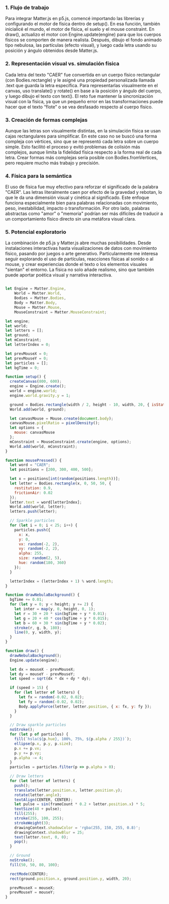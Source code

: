 ### 1. Flujo de trabajo
Para integrar Matter.js en p5.js, comencé importando las librerías y configurando el motor de física dentro de setup(). En esa función, también inicialicé el mundo, el motor de física, el suelo y el mouse constraint.
En draw(), actualizo el motor con Engine.update(engine) para que los cuerpos físicos se comporten de manera realista. Después, dibujo el fondo animado tipo nebulosa, las partículas (efecto visual), y luego cada letra usando su posición y ángulo obtenidos desde Matter.js.

### 2. Representación visual vs. simulación física
Cada letra del texto "CAER" fue convertida en un cuerpo físico rectangular (con Bodies.rectangle) y le asigné una propiedad personalizada llamada .text que guarda la letra específica.
Para representarlas visualmente en el canvas, uso translate() y rotate() en base a la posición y ángulo del cuerpo, y luego dibujo el texto con text(). El reto fue mantener la sincronización visual con la física, ya que un pequeño error en las transformaciones puede hacer que el texto “flote” o se vea desfasado respecto al cuerpo físico.

### 3. Creación de formas complejas
Aunque las letras son visualmente distintas, en la simulación física se usan cajas rectangulares para simplificar. En este caso no se buscó una forma compleja con vértices, sino que se representó cada letra sobre un cuerpo simple. Esto facilitó el proceso y evitó problemas de colisión más complejos, aunque limita la fidelidad física respecto a la forma real de cada letra.
Crear formas más complejas sería posible con Bodies.fromVertices, pero requiere mucho más trabajo y precisión.

### 4. Física para la semántica
El uso de física fue muy efectivo para reforzar el significado de la palabra "CAER". Las letras literalmente caen por efecto de la gravedad y rebotan, lo que le da una dimensión visual y cinética al significado.
Este enfoque funciona especialmente bien para palabras relacionadas con movimiento, peso, inestabilidad, impacto o transformación.
Por otro lado, palabras abstractas como "amor" o "memoria" podrían ser más difíciles de traducir a un comportamiento físico directo sin una metáfora visual clara.

### 5. Potencial exploratorio
La combinación de p5.js y Matter.js abre muchas posibilidades. Desde instalaciones interactivas hasta visualizaciones de datos con movimiento físico, pasando por juegos o arte generativo.
Particularmente me interesa seguir explorando el uso de partículas, reacciones físicas al sonido o al mouse, y crear experiencias donde el texto o los elementos visuales "sientan" el entorno. La física no solo añade realismo, sino que también puede aportar poética visual y narrativa interactiva.


```javascript

let Engine = Matter.Engine,
    World = Matter.World,
    Bodies = Matter.Bodies,
    Body = Matter.Body,
    Mouse = Matter.Mouse,
    MouseConstraint = Matter.MouseConstraint;

let engine;
let world;
let letters = [];
let ground;
let mConstraint;
let letterIndex = 0;

let prevMouseX = 0;
let prevMouseY = 0;
let particles = [];
let bgTime = 0;

function setup() {
  createCanvas(800, 600);
  engine = Engine.create();
  world = engine.world;
  engine.world.gravity.y = 1;

  ground = Bodies.rectangle(width / 2, height - 10, width, 20, { isStatic: true });
  World.add(world, ground);

  let canvasMouse = Mouse.create(document.body);
  canvasMouse.pixelRatio = pixelDensity();
  let options = {
    mouse: canvasMouse
  };
  mConstraint = MouseConstraint.create(engine, options);
  World.add(world, mConstraint);
}

function mousePressed() {
  let word = "CAER";
  let positions = [200, 300, 400, 500];

  let x = positions[int(random(positions.length))];
  let letter = Bodies.rectangle(x, 0, 50, 50, {
    restitution: 0.9,
    frictionAir: 0.02
  });
  letter.text = word[letterIndex];
  World.add(world, letter);
  letters.push(letter);

  // Sparkle particles
  for (let i = 0; i < 25; i++) {
    particles.push({
      x: x,
      y: 0,
      vx: random(-2, 2),
      vy: random(-2, 2),
      alpha: 255,
      size: random(2, 5),
      hue: random(180, 360)
    });
  }

  letterIndex = (letterIndex + 1) % word.length;
}

function drawNebulaBackground() {
  bgTime += 0.01;
  for (let y = 0; y < height; y += 2) {
    let inter = map(y, 0, height, 0, 1);
    let r = 30 + 20 * sin(bgTime + y * 0.01);
    let g = 20 + 40 * cos(bgTime + y * 0.015);
    let b = 60 + 30 * sin(bgTime + y * 0.02);
    stroke(r, g, b, 180);
    line(0, y, width, y);
  }
}

function draw() {
  drawNebulaBackground();
  Engine.update(engine);

  let dx = mouseX - prevMouseX;
  let dy = mouseY - prevMouseY;
  let speed = sqrt(dx * dx + dy * dy);

  if (speed > 15) {
    for (let letter of letters) {
      let fx = random(-0.02, 0.02);
      let fy = random(-0.02, 0.02);
      Body.applyForce(letter, letter.position, { x: fx, y: fy });
    }
  }

  // Draw sparkle particles
  noStroke();
  for (let p of particles) {
    fill(`hsla(${p.hue}, 100%, 75%, ${p.alpha / 255})`);
    ellipse(p.x, p.y, p.size);
    p.x += p.vx;
    p.y += p.vy;
    p.alpha -= 4;
  }
  particles = particles.filter(p => p.alpha > 0);

  // Draw letters
  for (let letter of letters) {
    push();
    translate(letter.position.x, letter.position.y);
    rotate(letter.angle);
    textAlign(CENTER, CENTER);
    let pulse = sin(frameCount * 0.2 + letter.position.x) * 5;
    textSize(48 + pulse);
    fill(255);
    stroke(255, 100, 255);
    strokeWeight(3);
    drawingContext.shadowColor = 'rgba(255, 150, 255, 0.8)';
    drawingContext.shadowBlur = 25;
    text(letter.text, 0, 0);
    pop();
  }

  // Ground
  noStroke();
  fill(50, 50, 80, 100);

  rectMode(CENTER);
  rect(ground.position.x, ground.position.y, width, 20);

  prevMouseX = mouseX;
  prevMouseY = mouseY;
}

```
